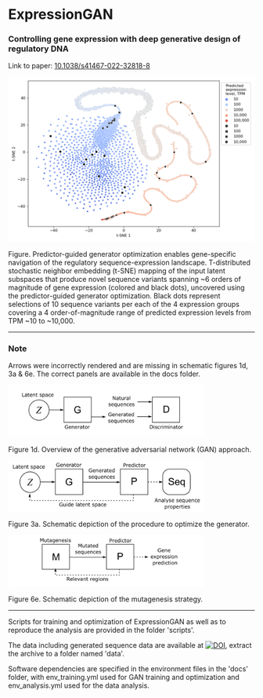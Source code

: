 # ExpressionGAN

### Controlling gene expression with deep generative design of regulatory DNA
Link to paper: [10.1038/s41467-022-32818-8](https://doi.org/10.1038/s41467-022-32818-8)

<img src="https://github.com/JanZrimec/ExpressionGAN/blob/main/docs/fig3c.png" width="600">

Figure. Predictor-guided generator optimization enables gene-specific navigation of the regulatory sequence-expression landscape. T-distributed stochastic neighbor embedding (t-SNE) mapping of the input latent subspaces that produce novel sequence variants spanning ~6 orders of magnitude of gene expression (colored and black dots), uncovered using the predictor-guided generator optimization. Black dots represent selections of 10 sequence variants per each of the 4 expression groups covering a 4 order-of-magnitude range of predicted expression levels from TPM ~10 to ~10,000.

------------
### Note
Arrows were incorrectly rendered and are missing in schematic figures 1d, 3a & 6e. The correct panels are available in the docs folder.

<img src="https://github.com/JanZrimec/ExpressionGAN/blob/main/docs/fig1d.png" width="400"> 

Figure 1d. Overview of the generative adversarial network (GAN) approach.


<img src="https://github.com/JanZrimec/ExpressionGAN/blob/main/docs/fig3a.png" width="400">

Figure 3a. Schematic depiction of the procedure to optimize the generator.


<img src="https://github.com/JanZrimec/ExpressionGAN/blob/main/docs/fig6e.png" width="400">

Figure 6e. Schematic depiction of the mutagenesis strategy.


------------
Scripts for training and optimization of ExpressionGAN as well as to reproduce the analysis are provided in the folder 'scripts'.

The data including generated sequence data are available at [![DOI](https://zenodo.org/badge/DOI/10.5281/zenodo.6811226.svg)](https://doi.org/10.5281/zenodo.6811226), extract the archive to a folder named 'data'.

Software dependencies are specified in the environment files in the 'docs' folder, with env_training.yml used for GAN training and optimization and env_analysis.yml used for the data analysis.
